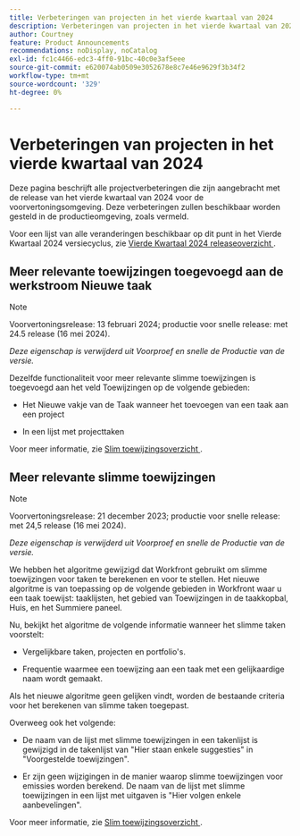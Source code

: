 ```yaml
---
title: Verbeteringen van projecten in het vierde kwartaal van 2024
description: Verbeteringen van projecten in het vierde kwartaal van 2024
author: Courtney
feature: Product Announcements
recommendations: noDisplay, noCatalog
exl-id: fc1c4466-edc3-4ff0-91bc-40c0e3af5eee
source-git-commit: e620074ab0509e3052678e8c7e46e9629f3b34f2
workflow-type: tm+mt
source-wordcount: '329'
ht-degree: 0%

---
```


# Verbeteringen van projecten in het vierde kwartaal van 2024

Deze pagina beschrijft alle projectverbeteringen die zijn aangebracht met de release van het vierde kwartaal van 2024 voor de voorvertoningsomgeving. Deze verbeteringen zullen beschikbaar worden gesteld in de productieomgeving, zoals vermeld.

Voor een lijst van alle veranderingen beschikbaar op dit punt in het Vierde Kwartaal 2024 versiecyclus, zie [&#x200B; Vierde Kwartaal 2024 releaseoverzicht &#x200B;](/help/quicksilver/product-announcements/product-releases/24-q4-release-activity/24-q4-release-overview.md).

## Meer relevante toewijzingen toegevoegd aan de werkstroom Nieuwe taak

>[!NOTE]
>
>Voorvertoningsrelease: 13 februari 2024; productie voor snelle release: met 24.5 release (16 mei 2024).
>
>_Deze eigenschap is verwijderd uit Voorproef en snelle de Productie van de versie._

Dezelfde functionaliteit voor meer relevante slimme toewijzingen is toegevoegd aan het veld Toewijzingen op de volgende gebieden:

* Het Nieuwe vakje van de Taak wanneer het toevoegen van een taak aan een project

* In een lijst met projecttaken

Voor meer informatie, zie [&#x200B; Slim toewijzingsoverzicht &#x200B;](/help/quicksilver/manage-work/tasks/assign-tasks/smart-assignments.md).

## Meer relevante slimme toewijzingen

>[!NOTE]
>
>Voorvertoningsrelease: 21 december 2023; productie voor snelle release: met 24,5 release (16 mei 2024).
>
>_Deze eigenschap is verwijderd uit Voorproef en snelle de Productie van de versie._

We hebben het algoritme gewijzigd dat Workfront gebruikt om slimme toewijzingen voor taken te berekenen en voor te stellen. Het nieuwe algoritme is van toepassing op de volgende gebieden in Workfront waar u een taak toewijst: taaklijsten, het gebied van Toewijzingen in de taakkopbal, Huis, en het Summiere paneel.

Nu, bekijkt het algoritme de volgende informatie wanneer het slimme taken voorstelt:

* Vergelijkbare taken, projecten en portfolio&#39;s.

* Frequentie waarmee een toewijzing aan een taak met een gelijkaardige naam wordt gemaakt.

Als het nieuwe algoritme geen gelijken vindt, worden de bestaande criteria voor het berekenen van slimme taken toegepast.

Overweeg ook het volgende:

* De naam van de lijst met slimme toewijzingen in een takenlijst is gewijzigd in de takenlijst van &quot;Hier staan enkele suggesties&quot; in &quot;Voorgestelde toewijzingen&quot;.

* Er zijn geen wijzigingen in de manier waarop slimme toewijzingen voor emissies worden berekend. De naam van de lijst met slimme toewijzingen in een lijst met uitgaven is &quot;Hier volgen enkele aanbevelingen&quot;.

Voor meer informatie, zie [&#x200B; Slim toewijzingsoverzicht &#x200B;](/help/quicksilver/manage-work/tasks/assign-tasks/smart-assignments.md).
